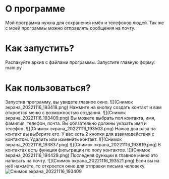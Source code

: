 # О программе
Мой программа нужна для сохранения имён и телефонов людей. Так же с моей программы можно отправлять сообщения на почту.

# Как запустить?
Распакуйте архив с файлами программы. Запустите главную форму: main.py

# Как пользоваться?
Запустив программу, вы увидете главное окно.
![](Снимок экрана_20221116_193418.png)
Нажмите на кнопку создать контакт и вам откроется меню с возможностью создания.
![](Снимок экрана_20221116_193409.png)
Вы можете выбрать пол контакта, имя, фамилия, телефон, почта.
Вы обязательно должны указать имя и телефон.
![](Снимок экрана_20221116_193503.png)
Нажав два раза на контакт вы выберите его.
У вас есть 2 кнопки для взаимодействия с контактом. Удалить или изменить контакт.
![](Снимок экрана_20221116_193837.png)
![](Снимок экрана_20221116_193819.png)
В контактах есть функция фильтрации по полу контактов.
![](Снимок экрана_20221116_194429.png)
Последняя функции в главное меню это написать на почту.
![](Снимок экрана_20221116_193521.png)
Если вы на неё нажмёте,
то откроется окно для отправки письма человеку.
![Снимок экрана_20221116_193409](https://user-images.githubusercontent.com/117094015/202254192-54293a98-3025-4e01-9687-97374c7fe9e2.png)
